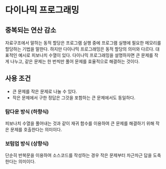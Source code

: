 # 다이나믹 프로그래밍

## 중복되는 연산 감소

자료구조에서 말하는 동적 할당은 프로그램 실행 중에 프로그램 실행에 필요한 메모리를 할당하는 기법을 말한다. 하지만 다이나믹
프로그래밍은 동적 할당의 의미와 다르다. 대표적인 예시로 피보나치 수열이 있다. 다이나믹 프로그래밍을 설명하자면 큰 문제를 작게 나누고,
같은 문제는 한 번씩만 풀어 문제를 효율적으로 해결하는 것이다.

## 사용 조건

 - 큰 문제를 작은 문제로 나눌 수 있다.
 - 작은 문제에서 구한 정답은 그것을 포함하는 큰 문제에서도 동일하다.

### 탐다운 방식 (하향식)

피보나치 수열을 풀어내는 것과 같이 재귀 함수를 이용하여 큰 문제를 해결하기 위해 작은 문제를 호출한다는 의미이다.

### 보텀업 방식 (상향식)

단순히 반복문을 이용하여 소스코드를 작성하는 경우 작은 문제부터 차근차근 답을 도축한다는 의미이다.